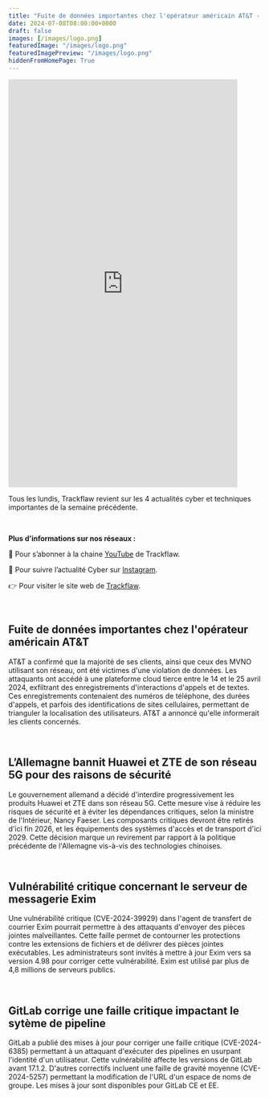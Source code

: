 ```yaml
---
title: "Fuite de données importantes chez l'opérateur américain AT&T - Les4ActusCyber : semaine du 08 juillet"
date: 2024-07-08T08:00:00+0000
draft: false
images: [/images/logo.png]
featuredImage: "/images/logo.png"
featuredImagePreview: "/images/logo.png"
hiddenFromHomePage: True
---
```

    
<div class="flex-container">
   <div class="flex-items">
   <iframe width="456" height="811" src="https://www.youtube.com/embed/aFVjDALyb_0" title="Fuite de données importantes chez l'opérateur américain AT&T - #Les4ActusCyber : semaine du 08 juillet" frameborder="0" allow="accelerometer; autoplay; clipboard-write; encrypted-media; gyroscope; picture-in-picture; web-share" allowfullscreen></iframe>
   </div>

   <div class="flex-items">
      <p>Tous les lundis, Trackflaw revient sur les 4 actualités cyber et techniques importantes de la semaine précédente.</p>
      <br>
      <p><strong>Plus d’informations sur nos réseaux :</strong></p>
      <p>🔴 Pour s’abonner à la chaine <a href="https://www.youtube.com/@trackflaw" target="_blank" rel="noopener noreffer ">YouTube</a> de Trackflaw.</p>
      <p>📸 Pour suivre l’actualité Cyber sur <a href="https://www.instagram.com/trackflaw/" target="_blank" rel="noopener noreffer ">Instagram</a>.</p>
      <p>👉 Pour visiter le site web de <a href="https://trackflaw.com" target="_blank" rel="noopener noreffer ">Trackflaw</a>.</p>
   </div>
</div>

    
<br>

## Fuite de données importantes chez l'opérateur américain AT&T

AT&T a confirmé que la majorité de ses clients, ainsi que ceux des MVNO utilisant son réseau, ont été victimes d'une violation de données. Les attaquants ont accédé à une plateforme cloud tierce entre le 14 et le 25 avril 2024, exfiltrant des enregistrements d'interactions d'appels et de textes.
Ces enregistrements contenaient des numéros de téléphone, des durées d'appels, et parfois des identifications de sites cellulaires, permettant de trianguler la localisation des utilisateurs. AT&T a annoncé qu'elle informerait les clients concernés.


<br>

## L’Allemagne bannit Huawei et ZTE de son réseau 5G pour des raisons de sécurité

Le gouvernement allemand a décidé d'interdire progressivement les produits Huawei et ZTE dans son réseau 5G. Cette mesure vise à réduire les risques de sécurité et à éviter les dépendances critiques, selon la ministre de l'Intérieur, Nancy Faeser.
Les composants critiques devront être retirés d'ici fin 2026, et les équipements des systèmes d'accès et de transport d'ici 2029. Cette décision marque un revirement par rapport à la politique précédente de l'Allemagne vis-à-vis des technologies chinoises.



<br>

## Vulnérabilité critique concernant le serveur de messagerie Exim

Une vulnérabilité critique (CVE-2024-39929) dans l'agent de transfert de courrier Exim pourrait permettre à des attaquants d'envoyer des pièces jointes malveillantes. 
Cette faille permet de contourner les protections contre les extensions de fichiers et de délivrer des pièces jointes exécutables. Les administrateurs sont invités à mettre à jour Exim vers sa version 4.98 pour corriger cette vulnérabilité. Exim est utilisé par plus de 4,8 millions de serveurs publics.


<br>

## GitLab corrige une faille critique impactant le sytème de pipeline

GitLab a publié des mises à jour pour corriger une faille critique (CVE-2024-6385) permettant à un attaquant d'exécuter des pipelines en usurpant l'identité d'un utilisateur. Cette vulnérabilité affecte les versions de GitLab avant 17.1.2.
D'autres correctifs incluent une faille de gravité moyenne (CVE-2024-5257) permettant la modification de l'URL d'un espace de noms de groupe. Les mises à jour sont disponibles pour GitLab CE et EE.

